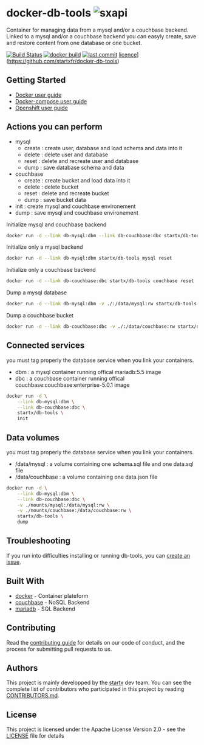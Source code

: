 # docker-db-tools ![sxapi](https://img.shields.io/badge/latest-v0.0.11-blue.svg)

Container for managing data from a mysql and/or a couchbase backend. 
Linked to a mysql and/or a couchbase backend you can easyly create, save and restore 
content from one database or one bucket.

[![Build Status](https://travis-ci.org/startxfr/docker-db-tools.svg?branch=master)](https://travis-ci.org/startxfr/docker-db-tools) [![docker build](https://img.shields.io/docker/build/startx/db-tools.svg)](https://hub.docker.com/r/startx/db-tools/) [![last commit](https://img.shields.io/github/last-commit/startxfr/docker-db-tools.svg)](https://github.com/startxfr/docker-db-tools) [licence](https://img.shields.io/github/license/startxfr/docker-db-tools.svg)](https://github.com/startxfr/docker-db-tools) 

## Getting Started

- [Docker user guide](https://github.com/startxfr/docker-db-tools/tree/master/docs/USE_docker.md)
- [Docker-compose user guide](https://github.com/startxfr/docker-db-tools/tree/master/docs/USE_compose.md)
- [Openshift user guide](https://github.com/startxfr/docker-db-tools/tree/master/docs/USE_openshift.md)

## Actions you can perform

- mysql
  - create : create user, database and load schema and data into it
  - delete : delete user and database
  - reset  : delete and recreate user and database
  - dump   : save database schema and data
- couchbase
  - create : create bucket and load data into it
  - delete : delete bucket
  - reset  : delete and recreate bucket
  - dump   : save bucket data
- init   : create mysql and couchbase environement
- dump   : save mysql and couchbase environement

Initialize mysql and couchbase backend
```bash
docker run -d --link db-mysql:dbm --link db-couchbase:dbc startx/db-tools init
```

Initialize only a mysql backend
```bash
docker run -d --link db-mysql:dbm startx/db-tools mysql reset
```

Initialize only a couchbase backend
```bash
docker run -d --link db-couchbase:dbc startx/db-tools couchbase reset
```

Dump a mysql database
```bash
docker run -d --link db-mysql:dbm -v ./:/data/mysql:rw startx/db-tools mysql dump
```

Dump a couchbase bucket
```bash
docker run -d --link db-couchbase:dbc -v ./:/data/couchbase:rw startx/db-tools couchbase dump
```

## Connected services

you must tag properly the database service when you link your containers. 

- dbm : a mysql container running offical mariadb:5.5 image
- dbc : a couchbase container running offical couchbase:couchbase:enterprise-5.0.1 image

```bash
docker run -d \
    --link db-mysql:dbm \
    --link db-couchbase:dbc \
    startx/db-tools \
    init
```

## Data volumes

you must tag properly the database service when you link your containers. 

- /data/mysql : a volume containing one schema.sql file and one data.sql file
- /data/couchbase : a volume containing one data.json file

```bash
docker run -d \
    --link db-mysql:dbm \
    --link db-couchbase:dbc \
    -v ./mounts/mysql:/data/mysql:rw \
    -v ./mounts/couchbase:/data/couchbase:rw \
    startx/db-tools \
    dump
```

## Troubleshooting

If you run into difficulties installing or running db-tools, you can [create an issue](https://github.com/startxfr/docker-db-tools/issues/new).

## Built With

* [docker](https://www.docker.com/) - Container plateform
* [couchbase](https://couchbase.com/) - NoSQL Backend
* [mariadb](https://mariadb.org) - SQL Backend

## Contributing

Read the [contributing guide](https://github.com/startxfr/sxapi-core/tree/master/docs/5.Contribute.md) for details on our code of conduct, and the process for submitting pull requests to us.

## Authors

This project is mainly developped by the [startx](https://www.startx.fr) dev team. You can see the complete list of contributors who participated in this project by reading [CONTRIBUTORS.md](https://github.com/startxfr/sxapi-core/tree/master/docs/CONTRIBUTORS.md).

## License

This project is licensed under the Apache License Version 2.0 - see the [LICENSE](https://github.com/startxfr/docker-db-tools/tree/master/LICENSE) file for details
